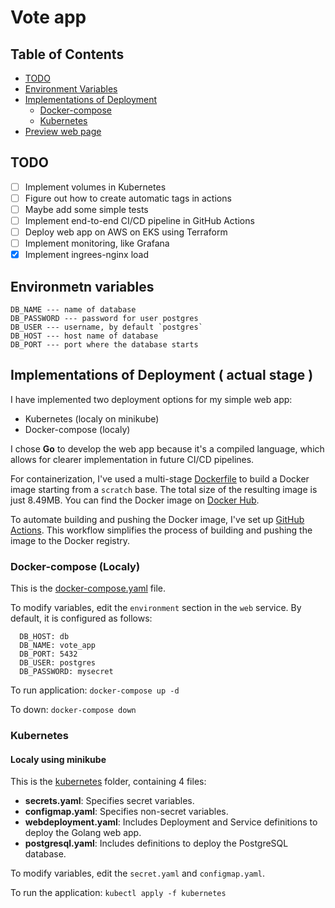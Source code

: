 # Vote app

## Table of Contents

- [TODO](#todo)
- [Environment Variables](#environment-variables)
- [Implementations of Deployment](#implementations-of-deployment)
  - [Docker-compose](#docker-compose)
  - [Kubernetes](#kubernetes)
- [Preview web page](#preview)

## TODO

- [ ] Implement volumes in Kubernetes
- [ ] Figure out how to create automatic tags in actions
- [ ] Maybe add some simple tests
- [ ] Implement end-to-end CI/CD pipeline in GitHub Actions
- [ ] Deploy web app on AWS on EKS using Terraform
- [ ] Implement monitoring, like Grafana
- [x] Implement ingrees-nginx load

## Environmetn variables

    DB_NAME --- name of database
    DB_PASSWORD --- password for user postgres
    DB_USER --- username, by default `postgres`
    DB_HOST --- host name of database
    DB_PORT --- port where the database starts

## Implementations of Deployment ( actual stage )

I have implemented two deployment options for my simple web app:

- Kubernetes (localy on minikube)
- Docker-compose (localy)

I chose **Go** to develop the web app because it's a compiled language, which allows for clearer implementation in future CI/CD pipelines.

For containerization, I've used a multi-stage [Dockerfile](https://github.com/Mikitasz/Vote-app-DevOps-/blob/main/Dockerfile) to build a Docker image starting from a `scratch` base. The total size of the resulting image is just 8.49MB. You can find the Docker image on [Docker Hub](https://hub.docker.com/repository/docker/mikitasz/golang-vote-app/general).

To automate building and pushing the Docker image, I've set up [GitHub Actions](https://github.com/Mikitasz/Vote-app-DevOps-/blob/main/.github/workflows/publish.yaml). This workflow simplifies the process of building and pushing the image to the Docker registry.

### Docker-compose (Localy)

This is the [docker-compose.yaml](https://github.com/Mikitasz/Vote-app-DevOps-/blob/main/docker-compose.yaml) file.

To modify variables, edit the `environment` section in the `web` service. By default, it is configured as follows:

      DB_HOST: db
      DB_NAME: vote_app
      DB_PORT: 5432
      DB_USER: postgres
      DB_PASSWORD: mysecret

To run application:
`docker-compose up -d`

To down:
`docker-compose down`

### Kubernetes

#### Localy using minikube

This is the [kubernetes](https://github.com/Mikitasz/Vote-app-DevOps-/tree/main/kubernetes) folder, containing 4 files:

- **secrets.yaml**: Specifies secret variables.
- **configmap.yaml**: Specifies non-secret variables.
- **webdeployment.yaml**: Includes Deployment and Service definitions to deploy the Golang web app.
- **postgresql.yaml**: Includes definitions to deploy the PostgreSQL database.

To modify variables, edit the `secret.yaml` and `configmap.yaml`.

To run the application:
`kubectl apply -f kubernetes`
